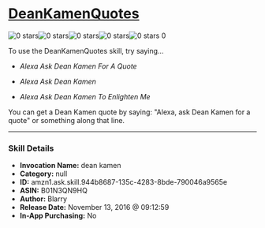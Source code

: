 # [DeanKamenQuotes](http://alexa.amazon.com/#skills/amzn1.ask.skill.944b8687-135c-4283-8bde-790046a9565e)
![0 stars](../../images/ic_star_border_black_18dp_1x.png)![0 stars](../../images/ic_star_border_black_18dp_1x.png)![0 stars](../../images/ic_star_border_black_18dp_1x.png)![0 stars](../../images/ic_star_border_black_18dp_1x.png)![0 stars](../../images/ic_star_border_black_18dp_1x.png) 0

To use the DeanKamenQuotes skill, try saying...

* *Alexa Ask Dean Kamen For A Quote*

* *Alexa Ask Dean Kamen*

* *Alexa Ask Dean Kamen To Enlighten Me*

You can get a Dean Kamen quote by saying: "Alexa, ask Dean Kamen for a quote" or something along that line.

***

### Skill Details

* **Invocation Name:** dean kamen
* **Category:** null
* **ID:** amzn1.ask.skill.944b8687-135c-4283-8bde-790046a9565e
* **ASIN:** B01N3QN9HQ
* **Author:** Blarry
* **Release Date:** November 13, 2016 @ 09:12:59
* **In-App Purchasing:** No
